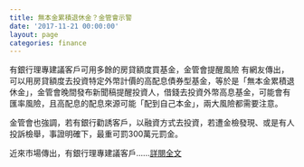 ```yaml
---
title: 無本金累積退休金？金管會示警
date: '2017-11-21 00:00:00'
layout: page
categories: finance
---
```


有銀行理專建議客戶可用多餘的房貸額度買基金，金管會提醒風險
有網友傳出，可以用房貸額度去投資特定外幣計價的高配息債券型基金，等於是「無本金累積退休金」，金管會晚間發布新聞稿提醒投資人，借錢去投資外幣高息基金，可能會有匯率風險，且高配息的配息來源可能「配到自己本金」，兩大風險都需要注意。

金管會也強調，若有銀行勸誘客戶，以融資方式去投資，若遭金檢發現、或是有人投訴檢舉，事證明確下，最重可罰300萬元罰金。

近來市場傳出，有銀行理專建議客戶......[詳閱全文](https://tw.appledaily.com/new/realtime/20171123/1246884/)